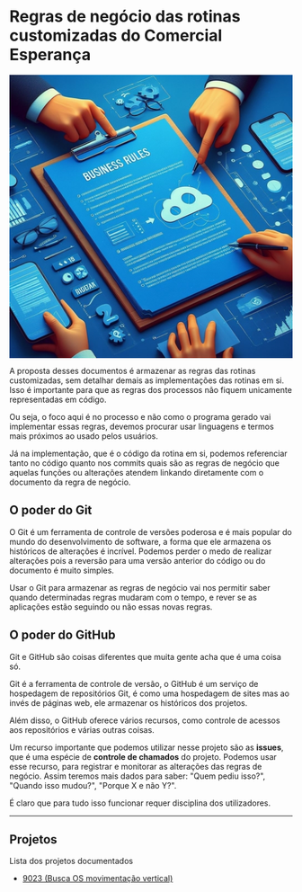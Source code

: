# Regras de negócio das rotinas customizadas do Comercial Esperança

<p align="center">
    <img src="./regras_negocio.jpg" align="center">
</p>

A proposta desses documentos é armazenar as regras das rotinas customizadas, sem detalhar demais as implementações das rotinas em si. Isso é importante para que as regras dos processos não fiquem unicamente representadas em código.

Ou seja, o foco aqui é no processo e não como o programa gerado vai implementar essas regras, devemos procurar usar linguagens e termos mais próximos ao usado pelos usuários.

Já na implementação, que é o código da rotina em si, podemos referenciar tanto no código quanto nos commits quais são as regras de negócio que aquelas funções ou alterações atendem linkando diretamente com o documento da regra de negócio.

## O poder do Git

O Git é um ferramenta de controle de versões poderosa e é mais popular do mundo do desenvolvimento de software, a forma que ele armazena os históricos de alterações é incrível. Podemos perder o medo de realizar alterações pois a reversão para uma versão anterior do código ou do documento é muito simples.

Usar o Git para armazenar as regras de negócio vai nos permitir saber quando determinadas regras mudaram com o tempo, e rever se as aplicações estão seguindo ou não essas novas regras.

## O poder do GitHub

Git e GitHub são coisas diferentes que muita gente acha que é uma coisa só.

Git é a ferramenta de controle de versão, o GitHub é um serviço de hospedagem de repositórios Git, é como uma hospedagem de sites mas ao invés de páginas web, ele armazenar os históricos dos projetos.

Além disso, o GitHub oferece vários recursos, como controle de acessos aos repositórios e várias outras coisas.

Um recurso importante que podemos utilizar nesse projeto são as **issues**, que é uma espécie de **controle de chamados** do projeto. Podemos usar esse recurso, para registrar e monitorar as alterações das regras de negócio. Assim teremos mais dados para saber: "Quem pediu isso?", "Quando isso mudou?", "Porque X e não Y?".

É claro que para tudo isso funcionar requer disciplina dos utilizadores.

---

## Projetos

Lista dos projetos documentados

- [9023 (Busca OS movimentação vertical)](./9023/9023.md)
